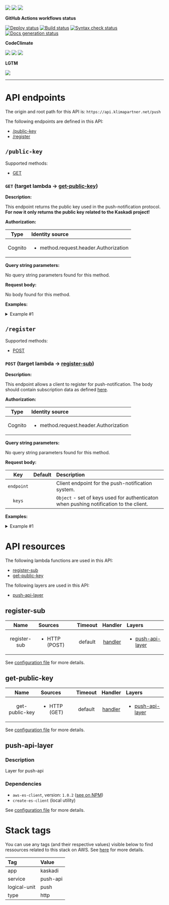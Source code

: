![](https://img.shields.io/github/package-json/v/kaskadi/push-api)
![](https://img.shields.io/badge/code--style-standard-blue)
![](https://img.shields.io/github/license/kaskadi/push-api?color=blue)

**GitHub Actions workflows status**

[![Deploy status](https://img.shields.io/github/workflow/status/kaskadi/push-api/deploy?label=deployed&logo=Amazon%20AWS)](https://github.com/kaskadi/push-api/actions?query=workflow%3Adeploy)
[![Build status](https://img.shields.io/github/workflow/status/kaskadi/push-api/build?label=build&logo=mocha)](https://github.com/kaskadi/push-api/actions?query=workflow%3Abuild)
[![Syntax check status](https://img.shields.io/github/workflow/status/kaskadi/push-api/syntax-check?label=syntax-check&logo=serverless)](https://github.com/kaskadi/push-api/actions?query=workflow%3Asyntax-check)
[![Docs generation status](https://img.shields.io/github/workflow/status/kaskadi/push-api/generate-docs?label=docs&logo=read-the-docs)](https://github.com/kaskadi/push-api/actions?query=workflow%3Agenerate-docs)

**CodeClimate**

[![](https://img.shields.io/codeclimate/maintainability/kaskadi/push-api?label=maintainability&logo=Code%20Climate)](https://codeclimate.com/github/kaskadi/push-api)
[![](https://img.shields.io/codeclimate/tech-debt/kaskadi/push-api?label=technical%20debt&logo=Code%20Climate)](https://codeclimate.com/github/kaskadi/push-api)
[![](https://img.shields.io/codeclimate/coverage/kaskadi/push-api?label=test%20coverage&logo=Code%20Climate)](https://codeclimate.com/github/kaskadi/push-api)

**LGTM**

[![](https://img.shields.io/lgtm/grade/javascript/github/kaskadi/push-api?label=code%20quality&logo=LGTM)](https://lgtm.com/projects/g/kaskadi/push-api/?mode=list&logo=LGTM)

<!-- You can add badges inside of this section if you'd like -->

****

<!-- automatically generated documentation will be placed in here -->
# API endpoints

The origin and root path for this API is: `https://api.klimapartner.net/push`

The following endpoints are defined in this API:
- [/public-key](#/public-key)
- [/register](#/register)

## `/public-key` <a name="/public-key"></a>

Supported methods:
- [GET](#public-key-GET)

### `GET` (target lambda → [get-public-key](#get-public-key)) <a name="public-key-GET"></a>

**Description:**

This endpoint returns the public key used in the push-notification protocol. **For now it only returns the public key related to the Kaskadi project!**

**Authorization:**

|   Type  | Identity source                                       |
| :-----: | :---------------------------------------------------- |
| Cognito | <ul><li>method.request.header.Authorization</li></ul> |

**Query string parameters:**

No query string parameters found for this method.

**Request body:**

No body found for this method.

**Examples:**

<details>
<summary>Example #1</summary>

_Request:_

```HTTP
GET https://api.klimapartner.net/push/public-key

Headers:
  Authorization: Bearer COGNITO_ACCESS_TOKEN
```

_Response:_

```HTTP
Status code:
  200

Headers:
  Access-Control-Allow-Origin: *

Body:
  {
    "publicKey": "kaskadi_push_notification_public_key"
  }
```
</details>

## `/register` <a name="/register"></a>

Supported methods:
- [POST](#register-POST)

### `POST` (target lambda → [register-sub](#register-sub)) <a name="register-POST"></a>

**Description:**

This endpoint allows a client to register for push-notification. The body should contain subscription data as defined [here](https://developers.google.com/web/ilt/pwa/introduction-to-push-notifications#how_web_push_works).

**Authorization:**

|   Type  | Identity source                                       |
| :-----: | :---------------------------------------------------- |
| Cognito | <ul><li>method.request.header.Authorization</li></ul> |

**Query string parameters:**

No query string parameters found for this method.

**Request body:**

|     Key    | Default | Description                                                                            |
| :--------: | :-----: | :------------------------------------------------------------------------------------- |
| `endpoint` |         | Client endpoint for the push-notification system.                                      |
|   `keys`   |         | `Object` - set of keys used for authenticaton when pushing notification to the client. |

**Examples:**

<details>
<summary>Example #1</summary>

_Request:_

```HTTP
POST https://api.klimapartner.net/push/register

Headers:
  Authorization: Bearer COGNITO_ACCESS_TOKEN

Body:
  {
    "endpoint": "https://fcm.googleapis.com/fcm/send/dpH5lCsTSSM:APA91bHqjZxM0VImWWqDRN7U0a3AycjUf4O-byuxb_wJsKRaKvV_iKw56s16ekq6FUqoCF7k2nICUpd8fHPxVTgqLunFeVeB9lLCQZyohyAztTH8ZQL9WCxKpA6dvTG_TUIhQUFq_n",
    "keys": {
      "p256dh": "BLQELIDm-6b9Bl07YrEuXJ4BL_YBVQ0dvt9NQGGJxIQidJWHPNa9YrouvcQ9d7_MqzvGS9Alz60SZNCG3qfpk=",
      "auth": "4vQK-SvRAN5eo-8ASlrwA=="
    }
  }
```

_Response:_

```HTTP
Status code:
  201

Headers:
  Access-Control-Allow-Origin: *

Body:
  {
    "message": "Subscriptions successfully registered!"
  }
```
</details>

# API resources

The following lambda functions are used in this API:
- [register-sub](#register-sub)
- [get-public-key](#get-public-key)

The following layers are used in this API:
- [push-api-layer](#push-api-layer)

## register-sub <a name="register-sub"></a>

|     Name     | Sources                       | Timeout |                      Handler                      | Layers                                              |
| :----------: | :---------------------------- | :-----: | :-----------------------------------------------: | :-------------------------------------------------- |
| register-sub | <ul><li>HTTP (POST)</li></ul> | default | [handler](./lambdas/register-sub/register-sub.js) | <ul><li>[push-api-layer](#push-api-layer)</li></ul> |

See [configuration file](./serverless.yml) for more details.

## get-public-key <a name="get-public-key"></a>

|      Name      | Sources                      | Timeout |                      Handler                      | Layers                                              |
| :------------: | :--------------------------- | :-----: | :-----------------------------------------------: | :-------------------------------------------------- |
| get-public-key | <ul><li>HTTP (GET)</li></ul> | default | [handler](./lambdas/public-key/get-public-key.js) | <ul><li>[push-api-layer](#push-api-layer)</li></ul> |

See [configuration file](./serverless.yml) for more details.

## push-api-layer <a name="push-api-layer"></a>

### Description

Layer for push-api

### Dependencies

- `aws-es-client`, version: `1.0.2` ([see on NPM](https://www.npmjs.com/package/aws-es-client))
- `create-es-client` (local utility)

See [configuration file](./serverless.yml) for more details.

# Stack tags

You can use any tags (and their respective values) visible below to find ressources related to this stack on AWS. See [here](https://docs.amazonaws.cn/en_us/AWSCloudFormation/latest/UserGuide/aws-properties-resource-tags.html) for more details.

| Tag          | Value    |
| :----------- | :------- |
| app          | kaskadi  |
| service      | push-api |
| logical-unit | push     |
| type         | http     |
<!-- automatically generated documentation will be placed in here -->

<!-- You can customize this template as you'd like! -->
